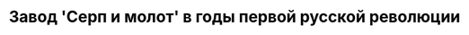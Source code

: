 ---
title: "Завод 'Серп и молот' в годы первой русской революции"
title_inner: "Особенности конструкции"
js: "/js"
css: "/css/base.css"
draft: false
description: "Основание завода и его первые годы"
partial: "chapter_2.html"
type: "static"
order: 2
---